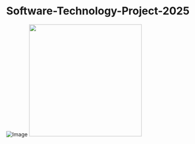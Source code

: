 # Software-Technology-Project-2025
![Image](https://github.com/user-attachments/assets/30dc54b7-f7f2-40f4-9699-efb59cf8e5f3)
<img src="https://github.com/user-attachments/assets/30dc54b7-f7f2-40f4-9699-efb59cf8e5f3" width="300">

